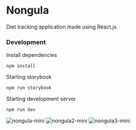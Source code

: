 # Nongula

Diet tracking application made using React.js

### Development

Install dependencies

```
npm install
```

Starting storybook

```
npm run storybook
```

Starting development server

```
npm run dev
```

![nongula-mini](https://github.com/user-attachments/assets/eca11c2a-c6cb-4382-b84f-5b3b54637576)
![nongula2-mini](https://github.com/user-attachments/assets/2fa51b2e-eb8a-4f50-a0e9-3064c10c75b8)
![nongula3-mini](https://github.com/user-attachments/assets/2eb07027-cdc9-462a-861d-03664b6ffb9c)
